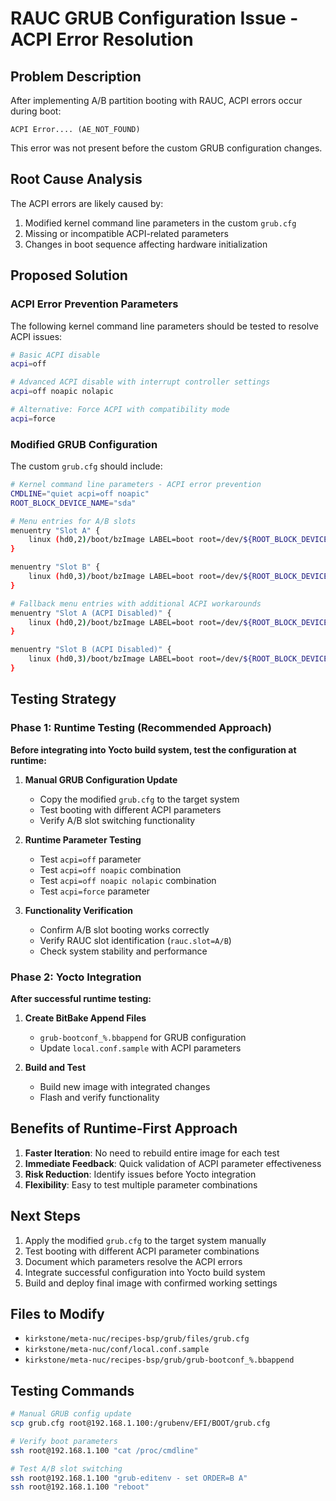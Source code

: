 # RAUC GRUB Configuration Issue - ACPI Error Resolution

## Problem Description

After implementing A/B partition booting with RAUC, ACPI errors occur during boot:
```
ACPI Error.... (AE_NOT_FOUND)
```

This error was not present before the custom GRUB configuration changes.

## Root Cause Analysis

The ACPI errors are likely caused by:
1. Modified kernel command line parameters in the custom `grub.cfg`
2. Missing or incompatible ACPI-related parameters
3. Changes in boot sequence affecting hardware initialization

## Proposed Solution

### ACPI Error Prevention Parameters

The following kernel command line parameters should be tested to resolve ACPI issues:

```bash
# Basic ACPI disable
acpi=off

# Advanced ACPI disable with interrupt controller settings
acpi=off noapic nolapic

# Alternative: Force ACPI with compatibility mode
acpi=force
```

### Modified GRUB Configuration

The custom `grub.cfg` should include:

```bash
# Kernel command line parameters - ACPI error prevention
CMDLINE="quiet acpi=off noapic"
ROOT_BLOCK_DEVICE_NAME="sda"

# Menu entries for A/B slots
menuentry "Slot A" {
    linux (hd0,2)/boot/bzImage LABEL=boot root=/dev/${ROOT_BLOCK_DEVICE_NAME}p2 rootwait console=ttyS0,115200 console=tty0 $CMDLINE rauc.slot=A
}

menuentry "Slot B" {
    linux (hd0,3)/boot/bzImage LABEL=boot root=/dev/${ROOT_BLOCK_DEVICE_NAME}p3 rootwait console=ttyS0,115200 console=tty0 $CMDLINE rauc.slot=B
}

# Fallback menu entries with additional ACPI workarounds
menuentry "Slot A (ACPI Disabled)" {
    linux (hd0,2)/boot/bzImage LABEL=boot root=/dev/${ROOT_BLOCK_DEVICE_NAME}p2 rootwait console=ttyS0,115200 console=tty0 acpi=off noapic nolapic rauc.slot=A
}

menuentry "Slot B (ACPI Disabled)" {
    linux (hd0,3)/boot/bzImage LABEL=boot root=/dev/${ROOT_BLOCK_DEVICE_NAME}p3 rootwait console=ttyS0,115200 console=tty0 acpi=off noapic nolapic rauc.slot=B
}
```

## Testing Strategy

### Phase 1: Runtime Testing (Recommended Approach)

**Before integrating into Yocto build system, test the configuration at runtime:**

1. **Manual GRUB Configuration Update**
   - Copy the modified `grub.cfg` to the target system
   - Test booting with different ACPI parameters
   - Verify A/B slot switching functionality

2. **Runtime Parameter Testing**
   - Test `acpi=off` parameter
   - Test `acpi=off noapic` combination
   - Test `acpi=off noapic nolapic` combination
   - Test `acpi=force` parameter

3. **Functionality Verification**
   - Confirm A/B slot booting works correctly
   - Verify RAUC slot identification (`rauc.slot=A/B`)
   - Check system stability and performance

### Phase 2: Yocto Integration

**After successful runtime testing:**

1. **Create BitBake Append Files**
   - `grub-bootconf_%.bbappend` for GRUB configuration
   - Update `local.conf.sample` with ACPI parameters

2. **Build and Test**
   - Build new image with integrated changes
   - Flash and verify functionality

## Benefits of Runtime-First Approach

1. **Faster Iteration**: No need to rebuild entire image for each test
2. **Immediate Feedback**: Quick validation of ACPI parameter effectiveness
3. **Risk Reduction**: Identify issues before Yocto integration
4. **Flexibility**: Easy to test multiple parameter combinations

## Next Steps

1. Apply the modified `grub.cfg` to the target system manually
2. Test booting with different ACPI parameter combinations
3. Document which parameters resolve the ACPI errors
4. Integrate successful configuration into Yocto build system
5. Build and deploy final image with confirmed working settings

## Files to Modify

- `kirkstone/meta-nuc/recipes-bsp/grub/files/grub.cfg`
- `kirkstone/meta-nuc/conf/local.conf.sample`
- `kirkstone/meta-nuc/recipes-bsp/grub/grub-bootconf_%.bbappend`

## Testing Commands

```bash
# Manual GRUB config update
scp grub.cfg root@192.168.1.100:/grubenv/EFI/BOOT/grub.cfg

# Verify boot parameters
ssh root@192.168.1.100 "cat /proc/cmdline"

# Test A/B slot switching
ssh root@192.168.1.100 "grub-editenv - set ORDER=B A"
ssh root@192.168.1.100 "reboot"
``` 